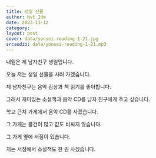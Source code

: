 ```yaml
---
title: 생일 선물
author: Nvt Idm
date: 2023-11-12
category: 
layout: post
cover: data/yonsei-reading-1-21.jpg
srcaudio: data/yonsei-reading-1-21.mp3
---
```


내일은 제 남자친구 생일입니다.

오늘 저는 생일 선물을 사러 가겠습니다.

제 남자친구는 음악 감상과 책 읽기를 좋아합니다.

그래서 재미있는 소설책과 음악 CD를 남자 친구에게 주고 싶습니다.

학교 근처 가게에서 음악 CD를 사겠습니다.

그 가게는 물건이 많고 값도 비싸지 않습니다.

그 가게 옆에 서점이 있습니다.

저는 서점에서 소설책도 한 권 사겠습니다.